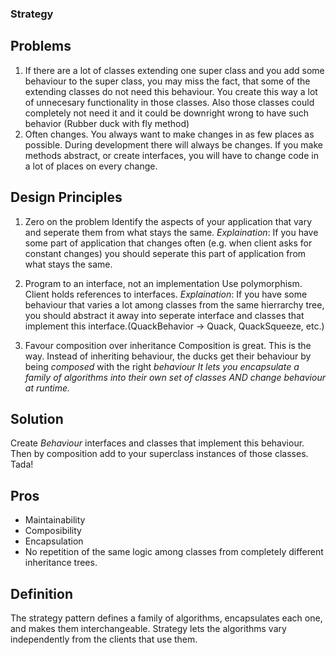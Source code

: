 ### Strategy

## Problems

1. If there are a lot of classes extending one super class and you add some behaviour to the super class, you may miss the fact, that some of the extending classes do not need this behaviour. You create this way a lot of unnecesary functionality in those classes.
   Also those classes could completely not need it and it could be downright wrong to have such behavior (Rubber duck with fly method)
2. Often changes. You always want to make changes in as few places as possible. During development there will always be changes. If you make methods abstract, or create interfaces, you will have to change code in a lot of places on every change.

## Design Principles

1. Zero on the problem
   Identify the aspects of your application that vary and seperate them from what stays the same.
   _Explaination_:
   If you have some part of application that changes often (e.g. when client asks for constant changes) you should seperate this part of application from what stays the same.

2. Program to an interface, not an implementation
   Use polymorphism. Client holds references to interfaces.
   _Explaination_:
   If you have some behaviour that varies a lot among classes from the same hierrarchy tree, you should abstract it away into seperate interface and classes that implement this interface.(QuackBehavior -> Quack, QuackSqueeze, etc.)

3. Favour composition over inheritance
   Composition is great. This is the way.
   Instead of inheriting behaviour, the ducks get their behaviour by being _composed_ with the right _behaviour_
   _It lets you encapsulate a family of algorithms into their own set of classes AND change behaviour at runtime._

## Solution

Create _Behaviour_ interfaces and classes that implement this behaviour. Then by composition add to your superclass instances of those classes. Tada!

## Pros

- Maintainability
- Composibility
- Encapsulation
- No repetition of the same logic among classes from completely different inheritance trees.

## Definition

The strategy pattern defines a family of algorithms, encapsulates each one, and makes them interchangeable.
Strategy lets the algorithms vary independently from the clients that use them.
